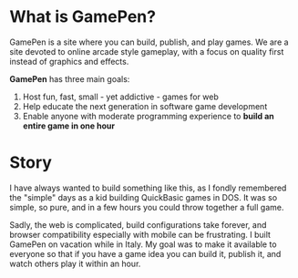 # What is GamePen?

GamePen is a site where you can build, publish, and play games. We are a  site devoted to online arcade 
style gameplay, with a focus on quality first instead of graphics and effects. 
 
**GamePen** has three main goals:

1. Host fun, fast, small - yet addictive - games for web
2. Help educate the next generation in software game development
3. Enable anyone with moderate programming experience to **build an entire game in one hour**

# Story

I have always wanted to build something like this, as I fondly remembered the "simple" days as a kid building
QuickBasic games in DOS. It was so simple, so pure, and in a few hours you could throw together a full game.

Sadly, the web is complicated, build configurations take forever, and browser compatibility especially with
mobile can be frustrating. I built GamePen on vacation while in Italy. My goal was to make it available
to everyone so that if you have a game idea you can build it, publish it, and watch others play it within an hour.
